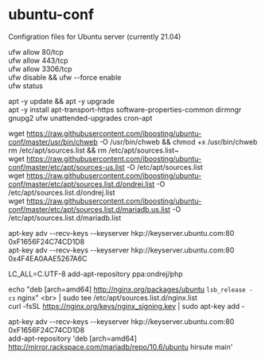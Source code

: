 # ubuntu-conf
Configration files for Ubuntu server (currently 21.04)

ufw allow 80/tcp<br>
ufw allow 443/tcp<br>
ufw allow 3306/tcp<br>
ufw disable && ufw --force enable<br>
ufw status<br>

apt -y update && apt -y upgrade<br>
apt -y install apt-transport-https software-properties-common dirmngr gnupg2 ufw unattended-upgrades cron-apt<br>

wget https://raw.githubusercontent.com/iboosting/ubuntu-conf/master/usr/bin/chweb -O /usr/bin/chweb && chmod +x /usr/bin/chweb<br>
rm /etc/apt/sources.list && rm /etc/apt/sources.list~<br>
wget https://raw.githubusercontent.com/iboosting/ubuntu-conf/master/etc/apt/sources-us.list -O /etc/apt/sources.list<br>
wget https://raw.githubusercontent.com/iboosting/ubuntu-conf/master/etc/apt/sources.list.d/ondrej.list -O /etc/apt/sources.list.d/ondrej.list<br>
wget https://raw.githubusercontent.com/iboosting/ubuntu-conf/master/etc/apt/sources.list.d/mariadb.us.list -O /etc/apt/sources.list.d/mariadb.list<br>

apt-key adv --recv-keys --keyserver hkp://keyserver.ubuntu.com:80 0xF1656F24C74CD1D8<br>
apt-key adv --recv-keys --keyserver hkp://keyserver.ubuntu.com:80 0x4F4EA0AAE5267A6C<br>

LC_ALL=C.UTF-8 add-apt-repository ppa:ondrej/php<br>

echo "deb [arch=amd64] http://nginx.org/packages/ubuntu `lsb_release -cs` nginx" \<br>
    | sudo tee /etc/apt/sources.list.d/nginx.list<br>
curl -fsSL https://nginx.org/keys/nginx_signing.key | sudo apt-key add -<br>

apt-key adv --recv-keys --keyserver hkp://keyserver.ubuntu.com:80 0xF1656F24C74CD1D8<br>
add-apt-repository 'deb [arch=amd64] http://mirror.rackspace.com/mariadb/repo/10.6/ubuntu hirsute main'<br>
